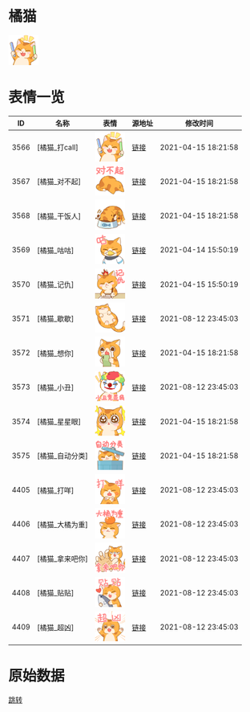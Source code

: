 # 橘猫

<img src="./cover.png" height="60" alt="cover" />

# 表情一览

|ID|名称|表情|源地址|修改时间|
|----|----|----|----|----|
|3566|[橘猫_打call]|<img src="./pic/003566_%5B橘猫_打call%5D.png" height="60" alt="打call"/>|[链接](http://i0.hdslb.com/bfs/emote/8ef8463a9ff13baf3b7231df3c7c1adf670be233.png)|2021-04-15 18:21:58|
|3567|[橘猫_对不起]|<img src="./pic/003567_%5B橘猫_对不起%5D.png" height="60" alt="对不起"/>|[链接](http://i0.hdslb.com/bfs/emote/97dc6d26ffd43124a1bd75be45f06449405dfad6.png)|2021-04-15 18:21:58|
|3568|[橘猫_干饭人]|<img src="./pic/003568_%5B橘猫_干饭人%5D.png" height="60" alt="干饭人"/>|[链接](http://i0.hdslb.com/bfs/emote/300f5815eb991606a0934442af9842556b0417bc.png)|2021-04-15 18:21:58|
|3569|[橘猫_咕咕]|<img src="./pic/003569_%5B橘猫_咕咕%5D.png" height="60" alt="咕咕"/>|[链接](http://i0.hdslb.com/bfs/emote/2579cb7b3c6071bfe8e444b0cf9ec2c9a4c5cd21.png)|2021-04-14 15:50:19|
|3570|[橘猫_记仇]|<img src="./pic/003570_%5B橘猫_记仇%5D.png" height="60" alt="记仇"/>|[链接](http://i0.hdslb.com/bfs/emote/28a72e2b822b5434be741d371033c87ed44e7db3.png)|2021-04-15 15:50:19|
|3571|[橘猫_歇歇]|<img src="./pic/003571_%5B橘猫_歇歇%5D.png" height="60" alt="歇歇"/>|[链接](http://i0.hdslb.com/bfs/emote/db7ada5c672efc5d13b85fb965ffec6a163cf1a8.png)|2021-08-12 23:45:03|
|3572|[橘猫_想你]|<img src="./pic/003572_%5B橘猫_想你%5D.png" height="60" alt="想你"/>|[链接](http://i0.hdslb.com/bfs/emote/e25fc3cfd880b3b09755e2d91df69143754a4f40.png)|2021-04-15 18:21:58|
|3573|[橘猫_小丑]|<img src="./pic/003573_%5B橘猫_小丑%5D.png" height="60" alt="小丑"/>|[链接](http://i0.hdslb.com/bfs/emote/e90187bbe6066590fe44b840b29acb24ad1565d0.png)|2021-08-12 23:45:03|
|3574|[橘猫_星星眼]|<img src="./pic/003574_%5B橘猫_星星眼%5D.png" height="60" alt="星星眼"/>|[链接](http://i0.hdslb.com/bfs/emote/684cf0ef86e70d693a55cfed11b471a97ab663e9.png)|2021-04-15 18:21:58|
|3575|[橘猫_自动分类]|<img src="./pic/003575_%5B橘猫_自动分类%5D.png" height="60" alt="自动分类"/>|[链接](http://i0.hdslb.com/bfs/emote/0aa28280d638693c40b608bb66c5bc9c4b5fbb00.png)|2021-04-15 18:21:58|
|4405|[橘猫_打咩]|<img src="./pic/004405_%5B橘猫_打咩%5D.png" height="60" alt="打咩"/>|[链接](http://i0.hdslb.com/bfs/emote/19932bd28b6585e9d188aae362f897acf1f57388.png)|2021-08-12 23:45:03|
|4406|[橘猫_大橘为重]|<img src="./pic/004406_%5B橘猫_大橘为重%5D.png" height="60" alt="大橘为重"/>|[链接](http://i0.hdslb.com/bfs/emote/79f2da65fac9eda190d1a4590e6b52c9bc7c95ea.png)|2021-08-12 23:45:03|
|4407|[橘猫_拿来吧你]|<img src="./pic/004407_%5B橘猫_拿来吧你%5D.png" height="60" alt="拿来吧你"/>|[链接](http://i0.hdslb.com/bfs/emote/fa42b22421730d620db81d9b882366e23c40a633.png)|2021-08-12 23:45:03|
|4408|[橘猫_贴贴]|<img src="./pic/004408_%5B橘猫_贴贴%5D.png" height="60" alt="贴贴"/>|[链接](http://i0.hdslb.com/bfs/emote/2041e43de222cc7e38927ea4d13cc15103d0ed60.png)|2021-08-12 23:45:03|
|4409|[橘猫_超凶]|<img src="./pic/004409_%5B橘猫_超凶%5D.png" height="60" alt="超凶"/>|[链接](http://i0.hdslb.com/bfs/emote/d60b09636eb8a6000c13ce4c33f6b4d7b873412f.png)|2021-08-12 23:45:03|

# 原始数据

[跳转](./raw.json)

